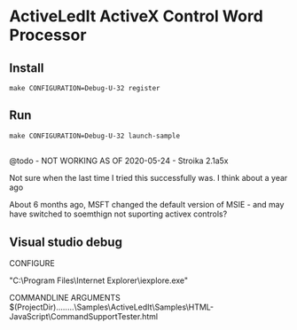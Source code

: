 # ActiveLedIt ActiveX Control Word Processor

## Install

```
make CONFIGURATION=Debug-U-32 register
```

## Run

```
make CONFIGURATION=Debug-U-32 launch-sample
```

##

@todo - NOT WORKING AS OF 2020-05-24 - Stroika 2.1a5x

Not sure when the last time I tried this successfully was. I think about a year ago

About 6 months ago, MSFT changed the default version of MSIE - and may have switched to soemthign not suporting activex controls?

## Visual studio debug

CONFIGURE

"C:\Program Files\Internet Explorer\iexplore.exe"

COMMANDLINE ARGUMENTS
\$(ProjectDir)\..\..\..\..\Samples\ActiveLedIt\Samples\HTML-JavaScript\CommandSupportTester.html
